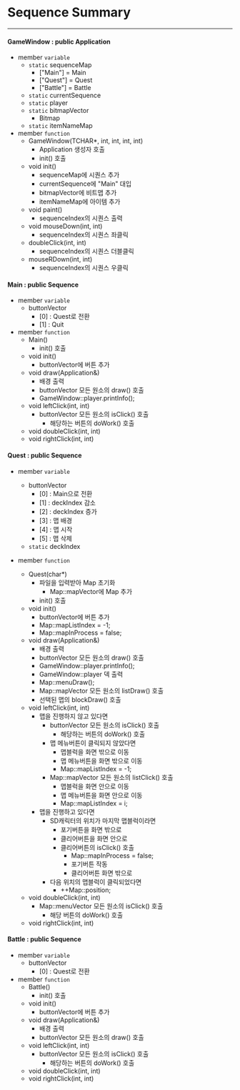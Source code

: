 Sequence Summary
================

---

#### GameWindow : public Application

-	member `variable`
	-	`static` sequenceMap
		-	["Main"] = Main
		-	["Quest"] = Quest
		-	["Battle"] = Battle
	-	`static` currentSequence
	-	`static` player
	-	`static` bitmapVector
		-	Bitmap
	-	`static` itemNameMap
-	member `function`
	-	GameWindow(TCHAR*, int, int, int, int)
		-	Application 생성자 호출
		-	init() 호출
	-	void init()
		-	sequenceMap에 시퀀스 추가
		-	currentSequence에 "Main" 대입
		-	bitmapVector에 비트맵 추가
		-	itemNameMap에 아이템 추가
	-	void paint()
		-	sequenceIndex의 시퀀스 출력
	-	void mouseDown(int, int)
		-	sequenceIndex의 시퀀스 좌클릭
	-	doubleClick(int, int)
		-	sequenceIndex의 시퀀스 더블클릭
	-	mouseRDown(int, int)
		-	sequenceIndex의 시퀀스 우클릭

#### Main : public Sequence

-	member `variable`
	-	buttonVector
		-	[0] : Quest로 전환
		-	[1] : Quit
-	member `function`
	-	Main()
		-	init() 호출
	-	void init()
		-	buttonVector에 버튼 추가
	-	void draw(Application&)
		-	배경 출력
		-	buttonVector 모든 원소의 draw() 호출
		-	GameWindow::player.printInfo();
	-	void leftClick(int, int)
		-	buttonVector 모든 원소의 isClick() 호출
			-	해당하는 버튼의 doWork() 호출
	-	void doubleClick(int, int)
	-	void rightClick(int, int)

#### Quest : public Sequence

-	member `variable`

	-	buttonVector
		-	[0] : Main으로 전환
		-	[1] : deckIndex 감소
		-	[2] : deckIndex 증가
		-	[3] : 맵 배경
		-	[4] : 맵 시작
		-	[5] : 맵 삭제
	-	`static` deckIndex

-	member `function`

	-	Quest(char*)
		-	파일을 입력받아 Map 초기화
			-	Map::mapVector에 Map 추가
		-	init() 호출
	-	void init()
		-	buttonVector에 버튼 추가
		-	Map::mapListIndex = -1;
		-	Map::mapInProcess = false;
	-	void draw(Application&)
		-	배경 출력
		-	buttonVector 모든 원소의 draw() 호출
		-	GameWindow::player.printInfo();
		-	GameWindow::player 덱 출력
		-	Map::menuDraw();
		-	Map::mapVector 모든 원소의 listDraw() 호출
		-	선택된 맵의 blockDraw() 호출
	-	void leftClick(int, int)
		-	맵을 진행하지 않고 있다면
			-	buttonVector 모든 원소의 isClick() 호출
				-	해당하는 버튼의 doWork() 호출
			-	맵 메뉴버튼이 클릭되지 않았다면
				-	맵블럭을 화면 밖으로 이동
				-	맵 메뉴버튼을 화면 밖으로 이동
				-	Map::mapListIndex = -1;
			-	Map::mapVector 모든 원소의 listClick() 호출
				-	맵블럭을 화면 안으로 이동
				-	맵 메뉴버튼을 화면 안으로 이동
				-	Map::mapListIndex = i;
		-	맵을 진행하고 있다면
			-	SD캐릭터의 위치가 마지막 맵블럭이라면
				-	포기버튼을 화면 밖으로
				-	클리어버튼을 화면 안으로
				-	클리어버튼의 isClick() 호출
					-	Map::mapInProcess = false;
					-	포기버튼 작동
					-	클리어버튼 화면 밖으로
			-	다음 위치의 맵블럭이 클릭되었다면
				-	++Map::position;
	-	void doubleClick(int, int)
		-	Map::menuVector 모든 원소의 isClick() 호출
			-	해당 버튼의 doWork() 호출
	-	void rightClick(int, int)

#### Battle : public Sequence

-	member `variable`
	-	buttonVector
		-	[0] : Quest로 전환
-	member `function`
	-	Battle()
		-	init() 호출
	-	void init()
		-	buttonVector에 버튼 추가
	-	void draw(Application&)
		-	배경 출력
		-	buttonVector 모든 원소의 draw() 호출
	-	void leftClick(int, int)
		-	buttonVector 모든 원소의 isClick() 호출
			-	해당하는 버튼의 doWork() 호출
	-	void doubleClick(int, int)
	-	void rightClick(int, int)
